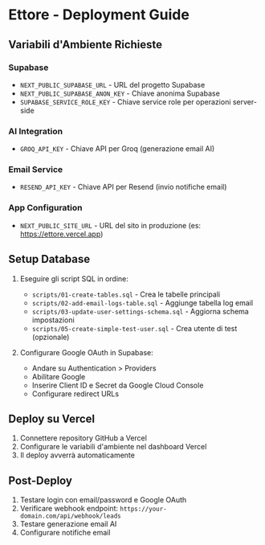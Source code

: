 # Ettore - Deployment Guide

## Variabili d'Ambiente Richieste

### Supabase
- `NEXT_PUBLIC_SUPABASE_URL` - URL del progetto Supabase
- `NEXT_PUBLIC_SUPABASE_ANON_KEY` - Chiave anonima Supabase
- `SUPABASE_SERVICE_ROLE_KEY` - Chiave service role per operazioni server-side

### AI Integration
- `GROQ_API_KEY` - Chiave API per Groq (generazione email AI)

### Email Service
- `RESEND_API_KEY` - Chiave API per Resend (invio notifiche email)

### App Configuration
- `NEXT_PUBLIC_SITE_URL` - URL del sito in produzione (es: https://ettore.vercel.app)

## Setup Database

1. Eseguire gli script SQL in ordine:
   - `scripts/01-create-tables.sql` - Crea le tabelle principali
   - `scripts/02-add-email-logs-table.sql` - Aggiunge tabella log email
   - `scripts/03-update-user-settings-schema.sql` - Aggiorna schema impostazioni
   - `scripts/05-create-simple-test-user.sql` - Crea utente di test (opzionale)

2. Configurare Google OAuth in Supabase:
   - Andare su Authentication > Providers
   - Abilitare Google
   - Inserire Client ID e Secret da Google Cloud Console
   - Configurare redirect URLs

## Deploy su Vercel

1. Connettere repository GitHub a Vercel
2. Configurare le variabili d'ambiente nel dashboard Vercel
3. Il deploy avverrà automaticamente

## Post-Deploy

1. Testare login con email/password e Google OAuth
2. Verificare webhook endpoint: `https://your-domain.com/api/webhook/leads`
3. Testare generazione email AI
4. Configurare notifiche email
